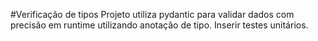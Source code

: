 #Verificação de tipos
Projeto utiliza pydantic para validar dados com precisão em runtime utilizando anotação de tipo.
Inserir testes unitários.
